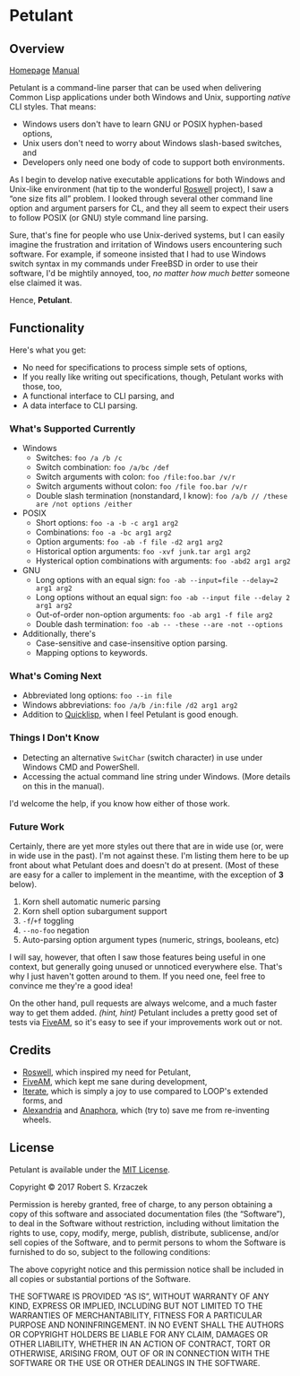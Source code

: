Petulant
========

Overview
--------

[Homepage][home] [Manual][manual]

Petulant is a command-line parser that can be used when delivering
Common Lisp applications under both Windows and Unix, supporting
_native_ CLI styles.  That means:

- Windows users don't have to learn GNU or POSIX hyphen-based options,
- Unix users don't need to worry about Windows slash-based switches, and
- Developers only need one body of code to support both environments.

As I begin to develop native executable applications for both Windows
and Unix-like environment (hat tip to the wonderful [Roswell][]
project), I saw a “one size fits all” problem.  I looked through
several other command line option and argument parsers for CL, and
they all seem to expect their users to follow POSIX (or GNU) style
command line parsing.

Sure, that's fine for people who use Unix-derived systems, but I can
easily imagine the frustration and irritation of Windows users
encountering such software.  For example, if someone insisted that I
had to use Windows switch syntax in my commands under FreeBSD in order
to use their software, I'd be mightily annoyed, too, _no matter how
much better_ someone else claimed it was.

Hence, **Petulant**.

[home]:    https://krz8.github.io/petulant        "Petulant Homepage"
[manual]:  https://krz8.github.io/petulant/manual "Petulant Manual"
[roswell]: https://github.com/roswell/roswell     "Roswell Project Homepage"



Functionality
-------------

Here's what you get:

- No need for specifications to process simple sets of options,
- If you really like writing out specifications, though, Petulant works
  with those, too,
- A functional interface to CLI parsing, and
- A data interface to CLI parsing.


### What's Supported Currently

- Windows
  - Switches: `foo /a /b /c`
  - Switch combination: `foo /a/bc /def`
  - Switch arguments with colon: `foo /file:foo.bar /v/r`
  - Switch arguments without colon: `foo /file foo.bar /v/r`
  - Double slash termination (nonstandard, I know):
    `foo /a/b // /these are /not options /either`
- POSIX
  - Short options: `foo -a -b -c arg1 arg2`
  - Combinations: `foo -a -bc arg1 arg2`
  - Option arguments: `foo -ab -f file -d2 arg1 arg2`
  - Historical option arguments: `foo -xvf junk.tar arg1 arg2`
  - Hysterical option combinations with arguments: `foo -abd2 arg1 arg2`
- GNU
  - Long options with an equal sign: `foo -ab --input=file --delay=2 arg1 arg2`
  - Long options without an equal sign:
    `foo -ab --input file --delay 2 arg1 arg2`
  - Out-of-order non-option arguments: `foo -ab arg1 -f file arg2`
  - Double dash termination: `foo -ab -- -these --are -not --options`
- Additionally, there's
  - Case-sensitive and case-insensitive option parsing.
  - Mapping options to keywords.


### What's Coming Next

- Abbreviated long options: `foo --in file`
- Windows abbreviations: `foo /a/b /in:file /d2 arg1 arg2`
- Addition to [Quicklisp][], when I feel Petulant is good enough.

[Quicklisp]: https://www.quicklisp.org/beta/ "The Quicklisp Project Homepage"



### Things I Don't Know

- Detecting an alternative `SwitChar` (switch character) in use
  under Windows CMD and PowerShell.
- Accessing the actual command line string under Windows.  (More
  details on this in the manual).

I'd welcome the help, if you know how either of those work.


### Future Work

Certainly, there are yet more styles out there that are in wide use
(or, were in wide use in the past).  I'm not against these. I'm
listing them here to be up front about what Petulant does and doesn't
do at present.  (Most of these are easy for a caller to implement in
the meantime, with the exception of **3** below).

1. Korn shell automatic numeric parsing
2. Korn shell option subargument support
3. `-f`/`+f` toggling
4. `--no-foo` negation
5. Auto-parsing option argument types (numeric, strings, booleans, etc)

I will say, however, that often I saw those features being useful in
one context, but generally going unused or unnoticed everywhere else.
That's why I just haven't gotten around to them.  If you need one,
feel free to convince me they're a good idea!

On the other hand, pull requests are always welcome, and a much faster
way to get them added.  _(hint, hint)_ Petulant includes a pretty good
set of tests via [FiveAM][], so it's easy to see if your improvements
work out or not.

[FiveAM]: https://common-lisp.net/project/fiveam/



Credits
-------

- [Roswell][], which inspired my need for Petulant,
- [FiveAM][], which kept me sane during development,
- [Iterate][], which is simply a joy to use compared to LOOP's extended forms,
  and
- [Alexandria][] and [Anaphora][], which (try to) save me from re-inventing
  wheels.

[Alexandria]: https://common-lisp.net/project/alexandria/
              "Alexandria Package Homepage"
[Anaphora]:   https://common-lisp.net/project/anaphora/
              "Anaphora Package Homepage"
[Iterate]:    https://common-lisp.net/project/iterate/
              "Iterate Package Homepage"


License
-------

Petulant is available under the [MIT License][].

Copyright © 2017 Robert S. Krzaczek

Permission is hereby granted, free of charge, to any person obtaining
a copy of this software and associated documentation files (the
“Software”), to deal in the Software without restriction, including
without limitation the rights to use, copy, modify, merge, publish,
distribute, sublicense, and/or sell copies of the Software, and to
permit persons to whom the Software is furnished to do so, subject to
the following conditions:

The above copyright notice and this permission notice shall be
included in all copies or substantial portions of the Software.

THE SOFTWARE IS PROVIDED “AS IS”, WITHOUT WARRANTY OF ANY KIND,
EXPRESS OR IMPLIED, INCLUDING BUT NOT LIMITED TO THE WARRANTIES OF
MERCHANTABILITY, FITNESS FOR A PARTICULAR PURPOSE AND
NONINFRINGEMENT. IN NO EVENT SHALL THE AUTHORS OR COPYRIGHT HOLDERS BE
LIABLE FOR ANY CLAIM, DAMAGES OR OTHER LIABILITY, WHETHER IN AN ACTION
OF CONTRACT, TORT OR OTHERWISE, ARISING FROM, OUT OF OR IN CONNECTION
WITH THE SOFTWARE OR THE USE OR OTHER DEALINGS IN THE SOFTWARE.

[MIT License]: https://opensource.org/licenses/MIT
               "The MIT Open Source License"
